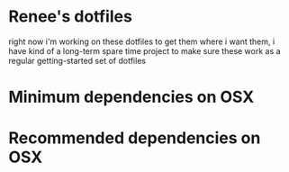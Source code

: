 # Renee's dotfiles
right now i'm working on these dotfiles to get them where i want them, i have kind of a long-term spare time project to make sure these work as a regular getting-started set of dotfiles

# Minimum dependencies on OSX


# Recommended dependencies on OSX


